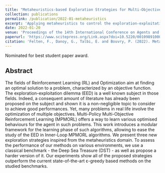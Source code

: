 ```yaml
---
title: "Metaheuristics-based Exploration Strategies for Multi-Objective Reinforcement Learning"
collection: publications
permalink: /publication/2022-01-metaheuristics
excerpt: 'Applying metaheuristics to control the exploration-exploitation dilemma in MORL.'
date: 2022-01-20
venue: 'Proceedings of the 14th International Conference on Agents and Artificial Intelligence'
paperurl: 'https://www.scitepress.org/Link.aspx?doi=10.5220/0010989100003116'
citation: 'Felten, F., Danoy, G., Talbi, E. and Bouvry, P. (2022). Metaheuristics-based Exploration Strategies for Multi-Objective Reinforcement Learning. In Proceedings of the 14th International Conference on Agents and Artificial Intelligence - Volume 2: ICAART, ISBN 978-989-758-547-0; ISSN 2184-433X, pages 662-673. DOI: 10.5220/0010989100003116.'
---
```


Nominated for best student paper award.

Abstract
---
The fields of Reinforcement Learning (RL) and Optimization aim at finding an optimal solution to a problem, characterized by an objective function. The exploration-exploitation dilemma (EED) is a well known subject in those fields. Indeed, a consequent amount of literature has already been proposed on the subject and shown it is a non-negligible topic to consider to achieve good performances. Yet, many problems in real life involve the optimization of multiple objectives. Multi-Policy Multi-Objective Reinforcement Learning (MPMORL) offers a way to learn various optimised behaviours for the agent in such problems. This work introduces a modular framework for the learning phase of such algorithms, allowing to ease the study of the EED in Inner-Loop MPMORL algorithms. We present three new exploration strategies inspired from the metaheuristics domain. To assess the performance of our methods on various environments, we use a classical benchmark - the Deep Sea Treasure (DST) - as well as propose a harder version of it. Our experiments show all of the proposed strategies outperform the current state-of-the-art ε-greedy based methods on the studied benchmarks.
